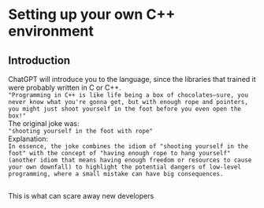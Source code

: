 # Setting up your own C++ environment
## Introduction
ChatGPT will introduce you to the language, since the libraries that trained it were probably written in C or C++. <br/>
``"Programming in C++ is like life being a box of chocolates—sure, you never know what you're gonna get, but with enough rope and pointers, you might just shoot yourself in the foot before you even open the box!"``<br/>
The original joke was:<br/>
`"shooting yourself in the foot with rope"`<br/>
Explanation:<br/>
``In essence, the joke combines the idiom of "shooting yourself in the foot" with the concept of "having enough rope to hang yourself" (another idiom that means having enough freedom or resources to cause your own downfall) to highlight the potential dangers of low-level programming, where a small mistake can have big consequences.``<br/>
##
This is what can scare away new developers
